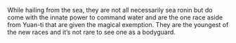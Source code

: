 While hailing from the sea, they are not all necessarily sea ronin but do come with the innate power to command water and are the one race aside from Yuan-ti that are given the magical exemption. They are the youngest of the new races and it’s not rare to see one as a bodyguard. 
